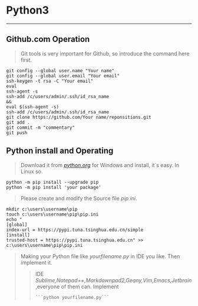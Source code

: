 
# Python3
-----

## Github.com Operation

> Git tools is very important for Github, so introduce the command here first.


    git config --global user.name "Your name"	
    git config --global user.email "Your email"
    ssh-keygen -t rsa -C "Your email"	
    eval
    ssh-agent -s
    ssh-add /c/users/admin/.ssh/id_rsa_name
    &&
    eval $(ssh-agent -s)
    ssh-add /c/users/admin/.ssh/id_rsa_name
    git clone https://github.com/Your name/reponsitions.git	
    git add .
    git commit -m "commentary"
    git push
    

## Python install and Operating
> Download it from *[python.org](https://www.python.org/downloads/)* for Windows and install, it`s easy. In Linux so.
> 
    python -m pip install --upgrade pip
    python -m pip install 'your package'

> Please create and modify the Source file *pip.ini*.
>
    mkdir c:\users\username\pip
    touch c:\users\username\pip\pip.ini
    echo "
    [global]
    index-url = https://pypi.tuna.tsinghua.edu.cn/simple
    [install]
    trusted-host = https://pypi.tuna.tsinghua.edu.cn" >> c:\users\username\pip\pip.ini

> Making your Python file like *yourfilename.py* in IDE you like. Then implement it.
> > IDE
> > *Sublime,Notepad++,Markdownpad2,Geany,Vim,Emacs,Jetbrain*,everyone of them can.
> > Implement
> > 
> >     ```python yourfilename.py```
> >     


